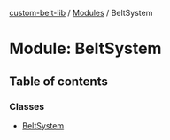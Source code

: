 [custom-belt-lib](../README.md) / [Modules](../modules.md) / BeltSystem

# Module: BeltSystem

## Table of contents

### Classes

- [BeltSystem](../classes/BeltSystem.BeltSystem.md)
